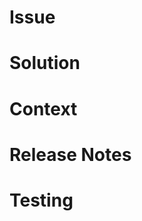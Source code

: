 # Issue
<!-- What issue is this PR trying to solve? -->


# Solution
<!-- A summary of the solution addressing the above issue. -->


# Context
<!-- Necessary details to understand the proposed changes. -->


# Release Notes
<!-- A digestable summary of the changes in this PR. -->


# Testing
<!-- A summary of how this PR has been tested. -->

